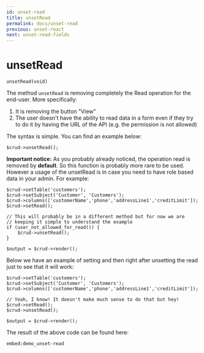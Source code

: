 ```yaml
---
id: unset-read
title: unsetRead
permalink: docs/unset-read
previous: unset-react
next: unset-read-fields
---
```


# unsetRead


<pre><code class="language-php">unsetRead(void)</code></pre>
The method <code>unsetRead</code> is removing completely the Read operation for the end-user. More specifically:
<ol>
   <li>It is removing the button "View"</li>
   <li>The user doesn't have the ability to read data in a form even if they try to do it by having the URL of the API (e.g. the permission is not allowed)</li>
</ol>

The syntax is simple. You can find an example below:
<pre><code class="language-php">$crud->unsetRead();</code></pre>

<strong>Important notice:</strong> As you probably already noticed, the operation read is removed by <strong>default</strong>. So this function is probably more rare to be used. However a usage of the unsetRead is in case you need to have role based data in your admin. For example:

<pre><code class="language-php">$crud->setTable('customers');
$crud->setSubject('Customer', 'Customers');
$crud->columns(['customerName','phone','addressLine1','creditLimit']);
$crud->setRead();

// This will probably be in a different method but for now we are
// keeping it simple to understand the example
if (user_not_allowed_for_read()) {
    $crud->unsetRead();
}

$output = $crud->render();</code></pre>

Below we have an example of setting and then right after unsetting the read just to see that it will work:

<pre><code class="language-php">$crud->setTable('customers');
$crud->setSubject('Customer', 'Customers');
$crud->columns(['customerName','phone','addressLine1','creditLimit']);

// Yeah, I know! It doesn't make much sense to do that but hey!
$crud->setRead();
$crud->unsetRead();

$output = $crud->render();</code></pre>

The result of the above code can be found here:

`embed:demo_unset-read`